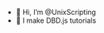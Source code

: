 - 👋 Hi, I’m @UnixScripting
- 👀 I make DBD.js tutorials

<!---
UnixScripting/UnixScripting channel https://www.youtube.com/channel/UCvDp6TJpNvwmefRZ0CFlcyg
--->
